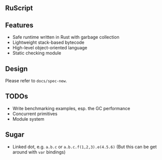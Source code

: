 RuScript
------

## Features

* Safe runtime written in Rust with garbage collection
* Lightweight stack-based bytecode
* High-level object-oriented language
* Static checking module

## Design
Please refer to `docs/spec-new`.

## TODOs
* Write benchmarking examples, esp. the GC performance
* Concurrent primitives
* Module system

## Sugar
* Linked dot, e.g. `a.b.c` or `a.b.c.f(1,2,3).e(4.5.6)` (But this can be get around with `var` bindings)

